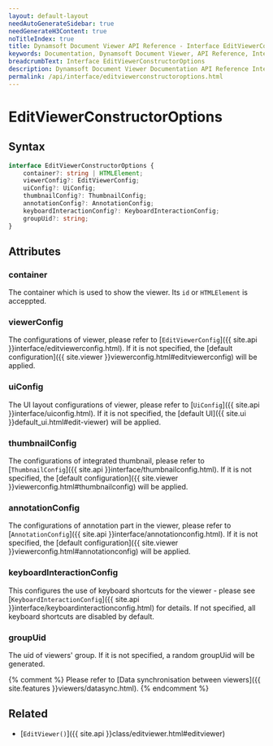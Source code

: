 ```yaml
---
layout: default-layout
needAutoGenerateSidebar: true
needGenerateH3Content: true
noTitleIndex: true
title: Dynamsoft Document Viewer API Reference - Interface EditViewerConstructorOptions
keywords: Documentation, Dynamsoft Document Viewer, API Reference, Interface EditViewerConstructorOptions
breadcrumbText: Interface EditViewerConstructorOptions
description: Dynamsoft Document Viewer Documentation API Reference Interface EditViewerConstructorOptions Page
permalink: /api/interface/editviewerconstructoroptions.html
---
```


# EditViewerConstructorOptions

## Syntax

```typescript
interface EditViewerConstructorOptions {
	container?: string | HTMLElement;
	viewerConfig?: EditViewerConfig;
	uiConfig?: UiConfig;
	thumbnailConfig?: ThumbnailConfig;
	annotationConfig?: AnnotationConfig;
	keyboardInteractionConfig?: KeyboardInteractionConfig;
	groupUid?: string;
}
```

## Attributes

### container

The container which is used to show the viewer. Its `id` or `HTMLElement` is acceppted.

### viewerConfig

The configurations of viewer, please refer to [`EditViewerConfig`]({{ site.api }}interface/editviewerconfig.html). If it is not specified, the [default configuration]({{ site.viewer }}viewerconfig.html#editviewerconfig) will be applied.

### uiConfig

The UI layout configurations of viewer, please refer to [`UiConfig`]({{ site.api }}interface/uiconfig.html). If it is not specified, the [default UI]({{ site.ui }}default_ui.html#edit-viewer) will be applied.

### thumbnailConfig

The configurations of integrated thumbnail, please refer to [`ThumbnailConfig`]({{ site.api }}interface/thumbnailconfig.html). If it is not specified, the [default configuration]({{ site.viewer }}viewerconfig.html#thumbnailconfig) will be applied.

### annotationConfig

The configurations of annotation part in the viewer, please refer to [`AnnotationConfig`]({{ site.api }}interface/annotationconfig.html). If it is not specified, the [default configuration]({{ site.viewer }}viewerconfig.html#annotationconfig) will be applied.

### keyboardInteractionConfig

This configures the use of keyboard shortcuts for the viewer - please see [`KeyboardInteractionConfig`]({{ site.api }}interface/keyboardinteractionconfig.html) for details. If not specified, all keyboard shortcuts are disabled by default.

### groupUid

The uid of viewers' group. If it is not specified, a random groupUid will be generated.

{% comment %} Please refer to [Data synchronisation between viewers]({{ site.features }}viewers/datasync.html). {% endcomment %}

## Related

- [`EditViewer()`]({{ site.api }}class/editviewer.html#editviewer)
